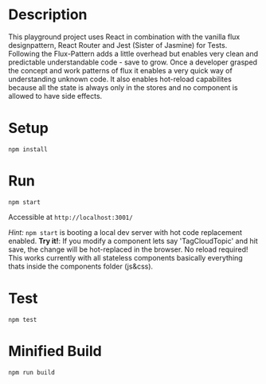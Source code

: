 # Description
This playground project uses React in combination with the vanilla flux designpattern, React Router and Jest (Sister of Jasmine) for Tests. Following the Flux-Pattern adds a little overhead but enables very clean and predictable understandable code - save to grow. Once a developer grasped the concept and work patterns of flux it enables a very quick way of understanding unknown code. It also enables hot-reload capabilites because all the state is always only in the stores and no component is allowed to have side effects.

# Setup
```
npm install
```

# Run
```
npm start
```
Accessible at `http://localhost:3001/`

_Hint:_ `npm start` is booting a local dev server with hot code replacement enabled. **Try it!**: If you modify a component lets say 'TagCloudTopic' and hit save, the change will be hot-replaced in the browser. No reload required! This works currently with all stateless components basically everything thats inside the components folder (js&css).

# Test
`npm test`

# Minified Build
```
npm run build
```
